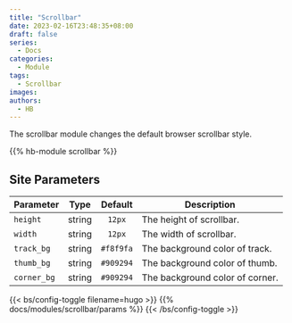```yaml
---
title: "Scrollbar"
date: 2023-02-16T23:48:35+08:00
draft: false
series:
  - Docs
categories:
  - Module
tags:
  - Scrollbar
images:
authors:
  - HB
---
```


The scrollbar module changes the default browser scrollbar style.

<!--more-->

{{% hb-module scrollbar %}}

## Site Parameters

| Parameter   |  Type  |  Default  | Description                     |
| ----------- | :----: | :-------: | ------------------------------- |
| `height`    | string |  `12px`   | The height of scrollbar.        |
| `width`     | string |  `12px`   | The width of scrollbar.         |
| `track_bg`  | string | `#f8f9fa` | The background color of track.  |
| `thumb_bg`  | string | `#909294` | The background color of thumb.  |
| `corner_bg` | string | `#909294` | The background color of corner. |

{{< bs/config-toggle filename=hugo >}}
{{% docs/modules/scrollbar/params %}}
{{< /bs/config-toggle >}}

